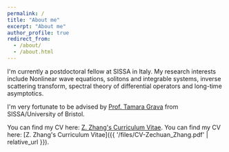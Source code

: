 ```yaml
---
permalink: /
title: "About me"
excerpt: "About me"
author_profile: true
redirect_from: 
  - /about/
  - /about.html
---
```


I'm currently a postdoctoral fellow at SISSA in Italy. My research interests include Nonlinear wave equations, solitons and integrable systems, inverse scattering transform, spectral theory of differential operators and long-time asymptotics.

I'm very fortunate to be advised by [Prof. Tamara Grava](https://people.sissa.it/~grava/) from SISSA/University of Bristol.    

You can find my CV here: [Z. Zhang's Curriculum Vitae](/files/CV-Zechuan_Zhang.pdf).
You can find my CV here: [Z. Zhang's Curriculum Vitae]({{ '/files/CV-Zechuan_Zhang.pdf' | relative_url }}).


